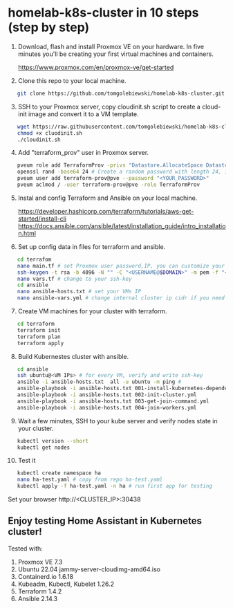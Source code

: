 # homelab-k8s-cluster in 10 steps (step by step)

1. Download, flash and install Proxmox VE on your hardware. In five minutes you'll be creating your first virtual machines and containers.

   https://www.proxmox.com/en/proxmox-ve/get-started

2. Clone this repo to your local machine.
```bash
   git clone https://github.com/tomgolebiewski/homelab-k8s-cluster.git
```
3. SSH to your Proxmox server, copy cloudinit.sh script to create a cloud-init image and convert it to a VM template.

```bash
   wget https://raw.githubusercontent.com/tomgolebiewski/homelab-k8s-cluster/main/cloudinit.sh
   chmod +x cluodinit.sh
   ./cloudinit.sh
```
4. Add "terraform_prov" user in Proxmox server.
```bash
   pveum role add TerraformProv -privs "Datastore.AllocateSpace Datastore.Audit Pool.Allocate Sys.Audit VM.Allocate VM.Audit VM.Clone VM.Config.CDROM VM.Config.CPU VM.Config.Cloudinit VM.Config.Disk VM.Config.HWType VM.Config.Memory VM.Config.Network VM.Config.Options VM.Monitor VM.PowerMgmt"
   openssl rand -base64 24 # Create a random password with length 24, if you need
   pveum user add terraform-prov@pve --password "<YOUR_PASSWORD>"
   pveum aclmod / -user terraform-prov@pve -role TerraformProv
```
5. Instal and config Terraform and Ansible on your local machine.

   https://developer.hashicorp.com/terraform/tutorials/aws-get-started/install-cli
   https://docs.ansible.com/ansible/latest/installation_guide/intro_installation.html

6. Set up config data in files for terraform and ansible.
```bash
   cd terrafom
   nano main.tf # set Proxmox user password,IP, you can customize your VMs (IP, CPU, RAM, storage, vmid, etc)  
   ssh-keygen -t rsa -b 4096 -N "" -C "<USERNAME@$DOMAIN>" -m pem -f "<YOUR_KEY>" # generate, if you need new ssh-key
   nano vars.tf # change to your ssh-key
   cd ansible
   nano ansible-hosts.txt # set your VMs IP
   nano ansible-vars.yml # change internal cluster ip cidr if you need
```
7. Create VM machines for your cluster with terraform.
```bash
   cd terraform
   terraform init
   terraform plan
   terraform apply
```   
8. Build Kubernestes cluster with ansible.
```bash
   cd ansible
   ssh ubuntu@<VM IPs> # for every VM, verify and write ssh-key
   ansible -i ansible-hosts.txt  all -u ubuntu -m ping # 
   ansible-playbook -i ansible-hosts.txt 001-install-kubernetes-dependencies.yml
   ansible-playbook -i ansible-hosts.txt 002-init-cluster.yml
   ansible-playbook -i ansible-hosts.txt 003-get-join-command.yml
   ansible-playbook -i ansible-hosts.txt 004-join-workers.yml
```   
9. Wait a few minutes, SSH to your kube server and verify nodes state in your cluster.
```bash
   kubectl version --short
   kubectl get nodes
```
10. Test it
```bash
   kubectl create namespace ha
   nano ha-test.yaml # copy from repo ha-test.yaml
   kubectl apply -f ha-test.yaml -n ha # run first app for testing
```
  Set your browser http://<CLUSTER_IP>:30438

## Enjoy testing Home Assistant in Kubernetes cluster!

Tested with:
1. Proxmox VE 7.3
2. Ubuntu 22.04 jammy-server-cloudimg-amd64.iso
3. Containerd.io 1.6.18
4. Kubeadm, Kubectl, Kubelet 1.26.2
5. Terraform 1.4.2
6. Ansible 2.14.3





